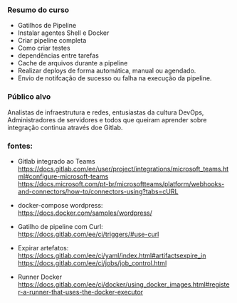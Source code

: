 ### Resumo do curso
- Gatilhos de Pipeline
- Instalar agentes Shell e Docker
- Criar pipeline completa
- Como criar testes
- dependências entre tarefas
- Cache de arquivos durante a pipeline
- Realizar deploys de forma automática, manual ou agendado.
- Envio de notifcação de sucesso ou falha na execução da pipeline.

### Público alvo
Analistas de infraestrutura e redes, entusiastas da cultura DevOps, Administradores de servidores e todos que queiram aprender sobre integração continua através doe Gitlab.

### fontes:
- Gitlab integrado ao Teams    
https://docs.gitlab.com/ee/user/project/integrations/microsoft_teams.html#configure-microsoft-teams   
https://docs.microsoft.com/pt-br/microsoftteams/platform/webhooks-and-connectors/how-to/connectors-using?tabs=cURL

- docker-compose wordpress:   
https://docs.docker.com/samples/wordpress/

- Gatilho de pipeline com Curl:   
https://docs.gitlab.com/ee/ci/triggers/#use-curl

- Expirar artefatos:   
https://docs.gitlab.com/ee/ci/yaml/index.html#artifactsexpire_in   
https://docs.gitlab.com/ee/ci/jobs/job_control.html

- Runner Docker   
https://docs.gitlab.com/ee/ci/docker/using_docker_images.html#register-a-runner-that-uses-the-docker-executor
